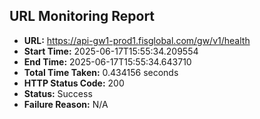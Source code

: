 ## URL Monitoring Report

- **URL:** https://api-gw1-prod1.fisglobal.com/gw/v1/health
- **Start Time:** 2025-06-17T15:55:34.209554
- **End Time:** 2025-06-17T15:55:34.643710
- **Total Time Taken:** 0.434156 seconds
- **HTTP Status Code:** 200
- **Status:** Success
- **Failure Reason:** N/A
